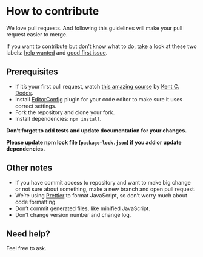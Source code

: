 # How to contribute

We love pull requests. And following this guidelines will make your pull request easier to merge.

If you want to contribute but don’t know what to do, take a look at these two labels: [help wanted](https://github.com/kapral18/karenjs.com/issues?q=is%3Aissue+is%3Aopen+label%3A%22help+wanted%22) and [good first issue](https://github.com/kapral18/karenjs.com/issues?q=is%3Aissue+is%3Aopen+label%3A%22good+first+issue%22).

## Prerequisites

-   If it’s your first pull request, watch [this amazing course](http://makeapullrequest.com/) by [Kent C. Dodds](https://twitter.com/kentcdodds).
-   Install [EditorConfig](http://editorconfig.org/) plugin for your code editor to make sure it uses correct settings.
-   Fork the repository and clone your fork.
-   Install dependencies: `npm install`.

**Don’t forget to add tests and update documentation for your changes.**

**Please update npm lock file (`package-lock.json`) if you add or update dependencies.**

## Other notes

-   If you have commit access to repository and want to make big change or not sure about something, make a new branch and open pull request.
-   We’re using [Prettier](https://github.com/prettier/prettier) to format JavaScript, so don’t worry much about code formatting.
-   Don’t commit generated files, like minified JavaScript.
-   Don’t change version number and change log.

## Need help?

Feel free to ask.
